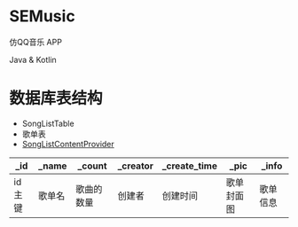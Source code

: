 # SEMusic
仿QQ音乐 APP

Java & Kotlin

# 数据库表结构
- SongListTable
- 歌单表
- [SongListContentProvider](https://github.com/neugaojin/SEMusic/blob/master/app/src/main/java/com/se/music/provider/SongListContentProvider.kt)

| _id    | _name  | _count     | _creator | _create_time | _pic       | _info    |
| ------ | ------ | ---------- | -------- | ------------ | ---------- | -------- |
| id主键 | 歌单名 | 歌曲的数量 | 创建者   | 创建时间     | 歌单封面图 | 歌单信息 |

